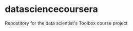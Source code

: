 datasciencecoursera
===================

Repostitory for the data scientist's Toolbox course project
